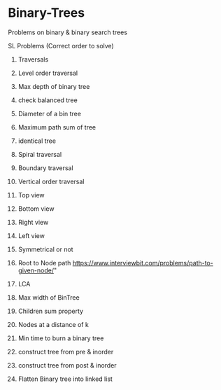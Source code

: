 # Binary-Trees
Problems on binary &amp; binary search trees

SL  Problems (Correct order to solve)

1)	Traversals

2)	Level order traversal

3)	Max depth of binary tree

4)	check balanced tree

5)	Diameter of a bin tree

6)	Maximum path sum of tree

7)	identical tree

8)	Spiral traversal

9)	Boundary traversal

10)	Vertical order traversal

11)	Top view 

12) Bottom view

13) Right view

14) Left view

15) Symmetrical or not

16) Root to Node path
    https://www.interviewbit.com/problems/path-to-given-node/"
    
17) LCA 

18) Max width of BinTree

19) Children sum property

20) Nodes at a distance of k

21) Min time to burn a binary tree

22) construct tree from pre & inorder

23) construct tree from post & inorder

24) Flatten Binary tree into linked list

